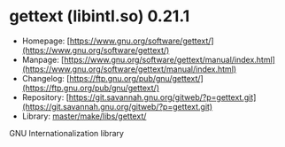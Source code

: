 # gettext (libintl.so) 0.21.1
 - Homepage: [https://www.gnu.org/software/gettext/](https://www.gnu.org/software/gettext/)
 - Manpage: [https://www.gnu.org/software/gettext/manual/index.html](https://www.gnu.org/software/gettext/manual/index.html)
 - Changelog: [https://ftp.gnu.org/pub/gnu/gettext/](https://ftp.gnu.org/pub/gnu/gettext/)
 - Repository: [https://git.savannah.gnu.org/gitweb/?p=gettext.git](https://git.savannah.gnu.org/gitweb/?p=gettext.git)
 - Library: [master/make/libs/gettext/](https://github.com/Freetz-NG/freetz-ng/tree/master/make/libs/gettext/)

GNU Internationalization library

